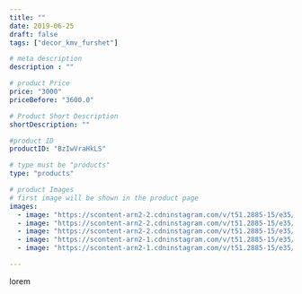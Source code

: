 ```yaml
---
title: ""
date: 2019-06-25
draft: false
tags: ["decor_kmv_furshet"]

# meta description
description : ""

# product Price
price: "3000"
priceBefore: "3600.0"

# Product Short Description
shortDescription: ""

#product ID
productID: "BzIwVraHkLS"

# type must be "products"
type: "products"

# product Images
# first image will be shown in the product page
images:
  - image: "https://scontent-arn2-2.cdninstagram.com/v/t51.2885-15/e35/s1080x1080/64679897_147961236316097_5353892487527123657_n.jpg?tp=1&_nc_ht=scontent-arn2-2.cdninstagram.com&_nc_cat=105&_nc_ohc=pF1XXhc0z7AAX_DZyK3&oh=deb72e11b952aa29032c0f89c399a720&oe=60757393&ig_cache_key=MjA3NDEyMDE2MDcxMDQ0NTk3MQ%3D%3D.2"
  - image: "https://scontent-arn2-2.cdninstagram.com/v/t51.2885-15/e35/s1080x1080/62493365_2268662219855892_3943853605223340599_n.jpg?tp=1&_nc_ht=scontent-arn2-2.cdninstagram.com&_nc_cat=100&_nc_ohc=oH7AmK-oJm4AX9Kak-j&oh=9604cc6a8a258d0c557c46e9ee98a43e&oe=6072F2FD&ig_cache_key=MjA3NDEyMDE3NjUwNjEzNTc4OA%3D%3D.2"
  - image: "https://scontent-arn2-2.cdninstagram.com/v/t51.2885-15/e35/s1080x1080/64503413_155412758844428_3097962344186578591_n.jpg?tp=1&_nc_ht=scontent-arn2-2.cdninstagram.com&_nc_cat=108&_nc_ohc=qlgWqjXUCAgAX9Ryut-&oh=bf72702bc12c928e1f6a4807b782a182&oe=60746887&ig_cache_key=MjA3NDEyMDE4NjAyNzEwMTU2NA%3D%3D.2"
  - image: "https://scontent-arn2-1.cdninstagram.com/v/t51.2885-15/e35/s1080x1080/65301654_412247716048270_8769084615719621430_n.jpg?tp=1&_nc_ht=scontent-arn2-1.cdninstagram.com&_nc_cat=110&_nc_ohc=wMnln6liifMAX9VcR0n&oh=a1a2d40994b9062a5b27d9db3d54ab5a&oe=6074C71A&ig_cache_key=MjA3NDEyMDE5ODM5MjA1ODU1NA%3D%3D.2"
  - image: "https://scontent-arn2-1.cdninstagram.com/v/t51.2885-15/e35/s1080x1080/64354126_2338704129742774_5047848781158665482_n.jpg?tp=1&_nc_ht=scontent-arn2-1.cdninstagram.com&_nc_cat=110&_nc_ohc=KZTqkirej5gAX_pUCqa&oh=fab5d0a5eed22a8ddbe979179f841ae4&oe=6074918D&ig_cache_key=MjA3NDEyMDIxMzczNDY3NTMzOQ%3D%3D.2"

---
```

lorem
